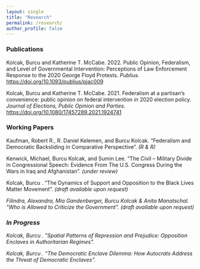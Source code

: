 ```yaml
---
layout: single
title: "Research"
permalink: /research/
author_profile: false
---
```


### Publications

Kolcak, Burcu and Katherine T. McCabe. 2022. Public Opinion, Federalism, and Level of Governmental Intervention: Perceptions of Law Enforcement Response to the 2020 George Floyd Protests. <i> Publius. </i> https://doi.org/10.1093/publius/pjac009

Kolcak, Burcu and Katherine T. McCabe. 2021. Federalism at a partisan’s convenience: public opinion on federal intervention in 2020 election policy. <i> Journal of Elections, Public Opinion and Parties. </i> https://doi.org/10.1080/17457289.2021.1924741

### Working Papers

Kaufman, Robert  R., R. Daniel  Kelemen,  and  Burcu  Kolcak. “Federalism and Democratic Backsliding in Comparative Perspective”. <i>(R & R)</i>

Kenwick, Michael, Burcu  Kolcak,  and  Sumin  Lee. “The  Civil – Military Divide in Congressional Speech:  Evidence From The U.S. Congress During the Wars in Iraq and Afghanistan”. <i>(under review)</i>

Kolcak, Burcu . “The Dynamics of Support and Opposition to the Black Lives Matter Movement”. <i>(draft available upon request)

Filindra, Alexandra, Mia Gandenberger, Burcu Kolcak & Anita Manatschal. "Who is Allowed to Criticize the Government". <i>(draft available upon request)</i>

### In Progress 

Kolcak, Burcu . "Spatial Patterns of Repression and Prejudice: Opposition Enclaves in Authoritarian Regimes".

Kolcak, Burcu . “The Democratic Enclave Dilemma: How Autocrats Address the Threat of Democratic Enclaves".

